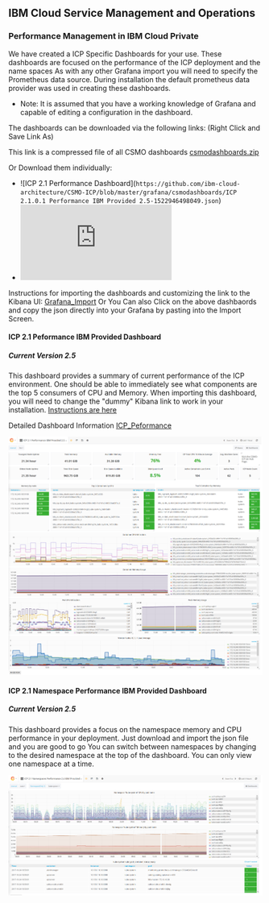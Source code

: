 ## IBM Cloud Service Management and Operations
### Performance Management in IBM Cloud Private
We have created a ICP Specific Dashboards for your use. These dashboards are focused on the performance of the ICP deployment and the name spaces
As with any other Grafana import you will need to specify the Prometheus data source. During installation the default prometheus data provider was used in creating these dashboards.

* Note: It is assumed that you have a working knowledge of Grafana and capable of editing a configuration in the dashboard.

The dashboards can be downloaded via the following links: (Right Click and Save Link As)

This link is a compressed file of all CSMO dashboards [csmodashboards.zip](https://github.com/ibm-cloud-architecture/CSMO-ICP/blob/master/grafana/csmodashboards/csmodashboards.zip)  

Or Download them individually: 

+ ![ICP 2.1 Performance Dashboard](`https://github.com/ibm-cloud-architecture/CSMO-ICP/blob/master/grafana/csmodashboards/ICP 2.1.0.1 Performance IBM Provided 2.5-1522946498049.json`)
+ ![ICP 2.1 Namespace Performance](https://github.com/ibm-cloud-architecture/CSMO-ICP/blob/master/grafana/csmodashboards/ICP%2.1.0.1%Namespaces%Performance%2.5%IBM%Provided-1522946328109.json)

Instructions for importing the dashboards and customizing the link to the Kibana UI: [Grafana_Import](blob/master/grafanaGrafana_Import.md)
Or 
You Can also Click on the above dashbaords and copy the json directly into your Grafana by pasting into the Import Screen. 

#### ICP 2.1 Peformance IBM Provided Dashboard
##### Current Version 2.5
This dashboard provides a summary of current performance of the ICP environment. One should be able to immediately see what components are the top 5 consumers of CPU and Memory.  When importing this dashboard, you will need to change the "dummy" Kibana link to work in your installation. [Instructions are here](https://github.com/ibm-cloud-architecture/CSMO-ICP/blob/master/grafana/Edit_Kibana_Link.md)

Detailed Dashboard Information [ICP_Peformance](ICP_Performance_Dashboard_Detail.md)

![ICPPerformance](images/ICPperf1.png)

####  ICP 2.1 Namespace Performance IBM Provided Dashboard
##### Current Version 2.5
This dashboard provides a focus on the namespace memory and CPU performance in your deployment. Just download and import the json file and you are good to go
You can switch between namespaces by changing to the desired namespace at the top of the dashboard. You can only view one namespace at a time.

![ICPnamespacePerformance](images/ICPnamspperf1.png)
